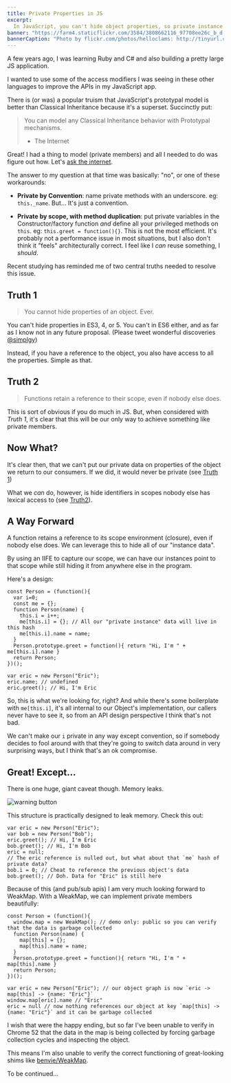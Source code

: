 ```yaml
---
title: Private Properties in JS
excerpt:
  In JavaScript, you can't hide object properties, so private instance properties are... impossible?
banner: "https://farm4.staticflickr.com/3584/3808662116_97708ee26c_b_d.jpg"
bannerCaption: "Photo by flickr.com/photos/helloclams: http://tinyurl.com/j29yr89"
---
```


A few years ago, I was learning Ruby and C# and also building a pretty large JS application.

I wanted to use some of the access modifiers I was seeing in these other languages to improve the APIs in my JavaScript app.

There is (or was) a popular truism that JavaScript's prototypal model is better than Classical Inheritance because it's a superset. Succinctly put:
 
> You can model any Classical Inheritance behavior with Prototypal mechanisms.
> - The Internet

Great! I had a thing to model (private members) and all I needed to do was figure out how. Let's [ask the internet](http://stackoverflow.com/questions/9572029/implementing-private-instance-variables-in-javascript).

The answer to my question at that time was basically: "no", or one of these workarounds:

* **Private by Convention**: name private methods with an underscore. eg: `this._name`. But... It's just a convention.

* **Private by scope, with method duplication**: put private variables in the Constructor/factory function *and* define all your privileged methods on `this`. eg: `this.greet = function(){}`. This is not the most efficient. It's probably not a performance issue in most situations, but I also don't think it "feels" architecturally correct. I feel like I *can* reuse something, I *should*.

Recent studying has reminded me of two central truths needed to resolve this issue.

## Truth 1

> You cannot hide properties of an object. Ever.

You can't hide properties in ES3, 4, or 5. You can't in ES6 either, and as far as I know not in any future proposal. (Please tweet wonderful discoveries [@simplgy](https://twitter.com/simplgy))

Instead, if you have a reference to the object, you also have access to all the properties. Simple as that.

## Truth 2

> Functions retain a reference to their scope, even if nobody else does.

This is sort of obvious if you do much in JS. But, when considered with *Truth 1*, it's clear that this will be our only way to achieve something like private members.

## Now What?

It's clear then, that we can't put our private data on properties of the object we return to our consumers. If we did, it would never be private (see [Truth 1](#truth-1))

What we *can* do, however, is hide identifiers in scopes nobody else has lexical access to (see [Truth2](#truth-2)).



## A Way Forward

A function retains a reference to its scope environment (closure), even if nobody else does. We can leverage this to hide all of our "instance data".

By using an IIFE to capture our scope, we can have our instances point to that scope while still hiding it from anywhere else in the program.

Here's a design:

```
const Person = (function(){
  var i=0;
  const me = {};
  function Person(name) {
    this.i = i++;
    me[this.i] = {}; // All our "private instance" data will live in this hash
    me[this.i].name = name;
  }
  Person.prototype.greet = function(){ return "Hi, I'm " + me[this.i].name }
  return Person;
})();

var eric = new Person("Eric");
eric.name; // undefined
eric.greet(); // Hi, I'm Eric
```

So, this is what we're looking for, right? And while there's some boilerplate with `me[this.i]`, it's all internal to our Object's implementation, our callers never have to see it, so from an API design perspective I think that's not bad.

We can't make our `i` private in any way except convention, so if somebody decides to fool around with that they're going to switch data around in very surprising ways, but I think that's an ok compromise.

## Great! Except...

There is one huge, giant caveat though. Memory leaks.

![warning button](http://i.giphy.com/l0HlQsyujTwFgxXjy.gif)

This structure is practically designed to leak memory. Check this out:

```
var eric = new Person("Eric");
var bob = new Person("Bob");
eric.greet(); // Hi, I'm Eric
bob.greet(); // Hi, I'm Bob
eric = null;
// The eric reference is nulled out, but what about that `me` hash of private data?
bob.i = 0; // Cheat to reference the previous object's data
bob.greet(); // Doh. Data for "Eric" is still here
```
    
Because of this (and pub/sub apis) I am very much looking forward to WeakMap. With a WeakMap, we can implement private members beautifully:

```
const Person = (function(){
  window.map = new WeakMap(); // demo only: public so you can verify that the data is garbage collected
  function Person(name) {
    map[this] = {};
    map[this].name = name;
  }
  Person.prototype.greet = function(){ return "Hi, I'm " + map[this].name }
  return Person;
})();

var eric = new Person("Eric"); // our object graph is now `eric -> map[this] -> {name: "Eric"}`
window.map[eric].name // "Eric"
eric = null // now nothing references our object at key `map[this] -> {name: "Eric"}` and it can be garbage collected
```

I wish that were the happy ending, but so far I've been unable to verify in Chrome 52 that the data in the map is being collected by forcing garbage collection cycles and inspecting the object.

This means I'm also unable to verify the correct functioning of great-looking shims like [benvie/WeakMap](https://github.com/Benvie/WeakMap).

To be continued...